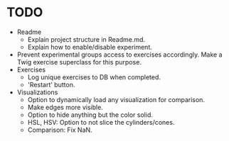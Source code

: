 # TODO

- Readme
    - Explain project structure in Readme.md.
    - Explain how to enable/disable experiment.
- Prevent experimental groups access to exercises accordingly. Make a Twig exercise superclass for this purpose.
- Exercises
    - Log unique exercises to DB when completed.
    - 'Restart' button.
- Visualizations
    - Option to dynamically load any visualization for comparison.
    - Make edges more visible.
    - Option to hide anything but the color solid.
    - HSL, HSV: Option to not slice the cylinders/cones.
    - Comparison: Fix NaN.


